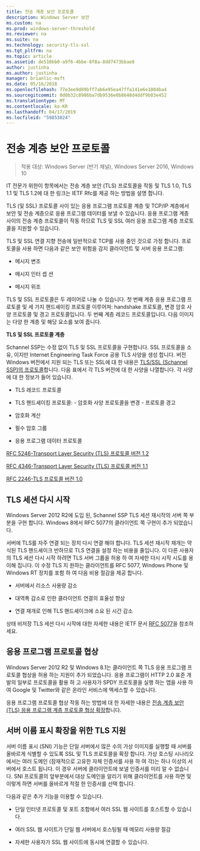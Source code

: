 ```yaml
---
title: 전송 계층 보안 프로토콜
description: Windows Server 보안
ms.custom: na
ms.prod: windows-server-threshold
ms.reviewer: na
ms.suite: na
ms.technology: security-tls-ssl
ms.tgt_pltfrm: na
ms.topic: article
ms.assetid: de510bb0-a9f6-4bbe-8f8a-8dd7473bbae8
author: justinha
ms.author: justinha
manager: brianlic-msft
ms.date: 05/16/2018
ms.openlocfilehash: 77e3ee9d89bff7ab6e95ea47ffa141e6e1004ba4
ms.sourcegitcommit: 0d0b32c8986ba7db9536e0b8648d4ddf9b03e452
ms.translationtype: MT
ms.contentlocale: ko-KR
ms.lasthandoff: 04/17/2019
ms.locfileid: "59853024"
---
```

# <a name="transport-layer-security-protocol"></a>전송 계층 보안 프로토콜

>적용 대상: Windows Server (반기 채널), Windows Server 2016, Windows 10

IT 전문가 위한이 항목에서는 전송 계층 보안 (TLS) 프로토콜을 작동 및 TLS 1.0, TLS 1.1 및 TLS 1.2에 대 한 링크는 IETF Rfc를 제공 하는 방법을 설명 합니다.

TLS (및 SSL) 프로토콜 사이 있는 응용 프로그램 프로토콜 계층 및 TCP/IP 계층에서 보안 및 전송 계층으로 응용 프로그램 데이터를 보낼 수 있습니다. 응용 프로그램 계층 사이의 전송 계층 프로토콜이 작동 하므로 TLS 및 SSL 여러 응용 프로그램 계층 프로토콜을 지원할 수 있습니다.

TLS 및 SSL 연결 지향 전송에 일반적으로 TCP를 사용 중인 것으로 가정 합니다. 프로토콜을 사용 하면 다음과 같은 보안 위험을 감지 클라이언트 및 서버 응용 프로그램:

-   메시지 변조

-   메시지 인터 셉 션

-   메시지 위조

TLS 및 SSL 프로토콜은 두 레이어로 나눌 수 있습니다. 첫 번째 계층 응용 프로그램 프로토콜 및 세 가지 핸드셰이킹 프로토콜 이루어져: handshake 프로토콜, 변경 암호 사양 프로토콜 및 경고 프로토콜입니다. 두 번째 계층 레코드 프로토콜입니다. 다음 이미지는 다양 한 계층 및 해당 요소를 보여 줍니다.

**TLS 및 SSL 프로토콜 계층**


Schannel SSP는 수정 없이 TLS 및 SSL 프로토콜을 구현합니다. SSL 프로토콜을 소유, 이지만 Internet Engineering Task Force 공용 TLS 사양을 생성 합니다. 버전 Windows 버전에서 지원 되는 TLS 또는 SSL에 대 한 내용은 [TLS/SSL (Schannel SSP)의 프로토콜](https://msdn.microsoft.com/en-us/library/windows/desktop/mt808159(v=vs.85).aspx)합니다. 다음 표에서 각 TLS 버전에 대 한 사양을 나열합니다. 각 사양에 대 한 정보가 들어 있습니다.

-   TLS 레코드 프로토콜

-   TLS 핸드셰이킹 프로토콜: \- 암호화 사양 프로토콜을 변경 \- 프로토콜 경고

-   암호화 계산

-   필수 암호 그룹

-   응용 프로그램 데이터 프로토콜

[RFC 5246-Transport Layer Security (TLS) 프로토콜 버전 1.2](http://tools.ietf.org/html/rfc5246)

[RFC 4346-Transport Layer Security (TLS) 프로토콜 버전 1.1](http://tools.ietf.org/html/rfc4346)

[RFC 2246-TLS 프로토콜 버전 1.0](http://tools.ietf.org/html/rfc2246)

## <a name="BKMK_SessionResumption"></a>TLS 세션 다시 시작
Windows Server 2012 R2에 도입 된, Schannel SSP TLS 세션 재시작의 서버 쪽 부분을 구현 합니다. Windows 8에서 RFC 5077의 클라이언트 쪽 구현이 추가 되었습니다.

서버에 TLS를 자주 연결 되는 장치 다시 연결 해야 합니다. TLS 세션 재시작 재개는 약식된 TLS 핸드셰이크 반하므로 TLS 연결을 설정 하는 비용을 줄입니다. 이 다른 사용자의 TLS 세션 다시 시작 하려면 TLS 서버 그룹을 허용 하 여 자세한 다시 시작 시도를 용이해 집니다. 이 수정 TLS 지 원하는 클라이언트를 RFC 5077, Windows Phone 및 Windows RT 장치를 포함 하 여 다음 비용 절감을 제공 합니다.

-   서버에서 리소스 사용량 감소

-   대역폭 감소로 인한 클라이언트 연결의 효율성 향상

-   연결 재개로 인해 TLS 핸드셰이크에 소요 된 시간 감소

상태 비저장 TLS 세션 다시 시작에 대한 자세한 내용은 IETF 문서 [RFC 5077](http://www.ietf.org/rfc/rfc5077)을 참조하세요.

## <a name="BKMK_AppProtocolNego"></a>응용 프로그램 프로토콜 협상
 Windows Server 2012 R2 및 Windows 8.1는 클라이언트 쪽 TLS 응용 프로그램 프로토콜 협상을 허용 하는 지원이 추가 되었습니다. 응용 프로그램이 HTTP 2.0 표준 개발의 일부로 프로토콜을 활용 하 고 사용자가 SPDY 프로토콜을 실행 하는 앱을 사용 하 여 Google 및 Twitter와 같은 온라인 서비스에 액세스할 수 있습니다.

응용 프로그램 프로토콜 협상 작동 하는 방법에 대 한 자세한 내용은 [전송 계층 보안 (TLS) 응용 프로그램 계층 프로토콜 협상 확장](http://tools.ietf.org/search/draft-ietf-tls-applayerprotoneg-05)합니다.

## <a name="BKMK_SNI"></a>서버 이름 표시 확장을 위한 TLS 지원
서버 이름 표시 (SNI) 기능은 단일 서버에서 많은 수의 가상 이미지를 실행할 때 서버를 올바르게 식별할 수 있도록 SSL 및 TLS 프로토콜을 확장 합니다. 가상 호스팅 시나리오에서는 여러 도메인 (잠재적으로 고유한 자체 인증서를 사용 하 여 각)는 하나 이상의 서버에서 호스트 됩니다. 이 경우 서버에 클라이언트에 보낼 인증서를 미리 알 수 없습니다. SNI 프로토콜의 앞부분에서 대상 도메인을 알리기 위해 클라이언트를 사용 하면 및 이렇게 하면 서버를 올바르게 적절 한 인증서를 선택 합니다.

다음과 같은 추가 기능을 이용할 수 있습니다.

-   단일 인터넷 프로토콜 및 포트 조합에서 여러 SSL 웹 사이트를 호스트할 수 있습니다.

-   여러 SSL 웹 사이트가 단일 웹 서버에서 호스팅될 때 메모리 사용량 절감

-   자세한 사용자가 SSL 웹 사이트에 동시에 연결할 수 있습니다.



